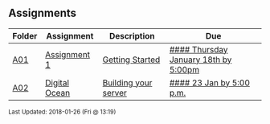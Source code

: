## Assignments
| Folder | Assignment | Description | Due|
 | ------------|------------|------------|------------|
 | [A01](https://github.com/rugbyprof/5373-Internet-Programming/tree/master/Assignments/A02) | [ Assignment 1 ](https://github.com/rugbyprof/5373-Internet-Programming/tree/master/Assignments/A02) | [ Getting Started](https://github.com/rugbyprof/5373-Internet-Programming/tree/master/Assignments/A02) | [####  Thursday January 18th by 5:00pm](https://github.com/rugbyprof/5373-Internet-Programming/tree/master/Assignments/A02) |
 | [A02](https://github.com/rugbyprof/5373-Internet-Programming/tree/master/Assignments/A02) | [ Digital Ocean ](https://github.com/rugbyprof/5373-Internet-Programming/tree/master/Assignments/A02) | [ Building your server](https://github.com/rugbyprof/5373-Internet-Programming/tree/master/Assignments/A02) | [####  23 Jan by 5:00 p.m.](https://github.com/rugbyprof/5373-Internet-Programming/tree/master/Assignments/A02) |

<sup>Last Updated: 2018-01-26 (Fri @ 13:19)</sup>
